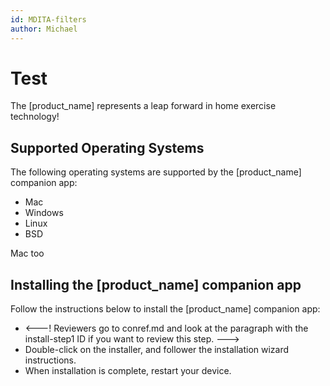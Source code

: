 ```yaml
---
id: MDITA-filters
author: Michael
---
```


# Test

The [product_name] represents a leap forward in home exercise technology! 

## Supported Operating Systems

The following operating systems are supported by the [product_name] companion app:

<ul>
  <li props="mac">Mac</li>
  <li>Windows</li>
  <li props="linux">Linux</li>
  <li>BSD</li>
</ul>  

<p props="mac">Mac too<p>

## Installing the [product_name] companion app

Follow the instructions below to install the [product_name] companion app:

- <p conref="conref.md#conref-content/install-step1"></p> <---! Reviewers go to conref.md and look at the paragraph with the install-step1 ID if you want to review this step. --->
- Double-click on the installer, and follower the installation wizard instructions.
- When installation is complete, restart your device.
